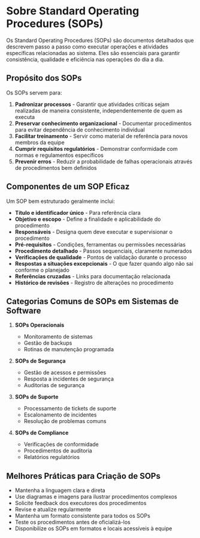 # Sobre Standard Operating Procedures (SOPs)

Os Standard Operating Procedures (SOPs) são documentos detalhados que descrevem passo a passo como executar operações e atividades específicas relacionadas ao sistema. Eles são essenciais para garantir consistência, qualidade e eficiência nas operações do dia a dia.

## Propósito dos SOPs

Os SOPs servem para:

1. **Padronizar processos** - Garantir que atividades críticas sejam realizadas de maneira consistente, independentemente de quem as executa
2. **Preservar conhecimento organizacional** - Documentar procedimentos para evitar dependência de conhecimento individual
3. **Facilitar treinamento** - Servir como material de referência para novos membros da equipe
4. **Cumprir requisitos regulatórios** - Demonstrar conformidade com normas e regulamentos específicos
5. **Prevenir erros** - Reduzir a probabilidade de falhas operacionais através de procedimentos bem definidos

## Componentes de um SOP Eficaz

Um SOP bem estruturado geralmente inclui:

- **Título e identificador único** - Para referência clara
- **Objetivo e escopo** - Define a finalidade e aplicabilidade do procedimento
- **Responsáveis** - Designa quem deve executar e supervisionar o procedimento
- **Pré-requisitos** - Condições, ferramentas ou permissões necessárias
- **Procedimento detalhado** - Passos sequenciais, claramente numerados
- **Verificações de qualidade** - Pontos de validação durante o processo
- **Respostas a situações excepcionais** - O que fazer quando algo não sai conforme o planejado
- **Referências cruzadas** - Links para documentação relacionada
- **Histórico de revisões** - Registro de alterações no procedimento

## Categorias Comuns de SOPs em Sistemas de Software

1. **SOPs Operacionais**

   - Monitoramento de sistemas
   - Gestão de backups
   - Rotinas de manutenção programada

2. **SOPs de Segurança**

   - Gestão de acessos e permissões
   - Resposta a incidentes de segurança
   - Auditorias de segurança

3. **SOPs de Suporte**

   - Processamento de tickets de suporte
   - Escalonamento de incidentes
   - Resolução de problemas comuns

4. **SOPs de Compliance**
   - Verificações de conformidade
   - Procedimentos de auditoria
   - Relatórios regulatórios

## Melhores Práticas para Criação de SOPs

- Mantenha a linguagem clara e direta
- Use diagramas e imagens para ilustrar procedimentos complexos
- Solicite feedback dos executores dos procedimentos
- Revise e atualize regularmente
- Mantenha um formato consistente para todos os SOPs
- Teste os procedimentos antes de oficializá-los
- Disponibilize os SOPs em formatos e locais acessíveis à equipe
